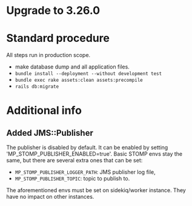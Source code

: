 # Upgrade to 3.26.0

# Standard procedure

All steps run in production scope.

- make database dump and all application files.
- `bundle install --deployment --without development test`
- `bundle exec rake assets:clean assets:precompile`
- `rails db:migrate`

# Additional info

## Added JMS::Publisher

The publisher is disabled by default.
It can be enabled by setting 'MP_STOMP_PUBLISHER_ENABLED=true'.
Basic STOMP envs stay the same, but there are several extra ones that can be set:
- `MP_STOMP_PUBLISHER_LOGGER_PATH`: JMS publisher log file,
- `MP_STOMP_PUBLISHER_TOPIC`: topic to publish to.

The aforementioned envs must be set on sidekiq/worker instance. They have no impact on other instances.